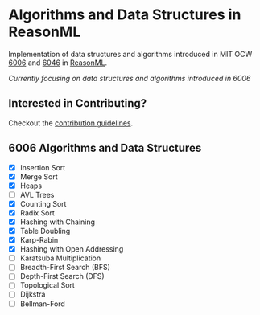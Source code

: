 # Algorithms and Data Structures in ReasonML
Implementation of data structures and algorithms introduced in MIT OCW [6006](https://ocw.mit.edu/courses/electrical-engineering-and-computer-science/6-006-introduction-to-algorithms-fall-2011/index.htm) and [6046](https://ocw.mit.edu/courses/electrical-engineering-and-computer-science/6-046j-design-and-analysis-of-algorithms-spring-2015/) in [ReasonML](https://reasonml.github.io/).

*Currently focusing on data structures and algorithms introduced in 6006*

## Interested in Contributing?
Checkout the [contribution guidelines](https://github.com/Artris/algorithms/blob/master/CONTRIBUTING.md).

## 6006 Algorithms and Data Structures

- [x] Insertion Sort
- [x] Merge Sort
- [x] Heaps
- [ ] AVL Trees
- [x] Counting Sort
- [x] Radix Sort
- [x] Hashing with Chaining
- [x] Table Doubling
- [x] Karp-Rabin
- [x] Hashing with Open Addressing
- [ ] Karatsuba Multiplication
- [ ] Breadth-First Search (BFS)
- [ ] Depth-First Search (DFS)
- [ ] Topological Sort
- [ ] Dijkstra
- [ ] Bellman-Ford
